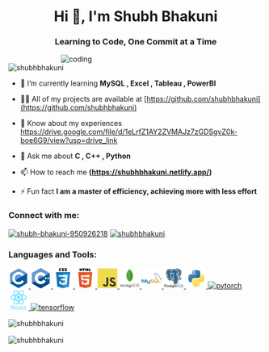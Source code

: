 <h1 align="center">Hi 👋, I'm Shubh Bhakuni</h1>
<h3 align="center">Learning to Code, One Commit at a Time</h3>
<img align="right" alt="coding" width="400" src="https://raw.githubusercontent.com/TheDudeThatCode/TheDudeThatCode/master/Assets/Developer.gif" >
<p align="left"> <img src="https://komarev.com/ghpvc/?username=shubhbhakuni&label=Profile%20views&color=0e75b6&style=flat" alt="shubhbhakuni" /> </p>

- 🌱 I’m currently learning **MySQL , Excel , Tableau , PowerBI**

- 👨‍💻 All of my projects are available at [https://github.com/shubhbhakuni](https://github.com/shubhbhakuni)

- 📄 Know about my experiences https://drive.google.com/file/d/1eLrfZ1AY2ZVMAJz7zGDSgvZ0k-boe6G9/view?usp=drive_link

- 💬 Ask me about **C , C++ , Python**

- 📫 How to reach me **(https://shubhbhakuni.netlify.app/)**

- ⚡ Fun fact **I am a master of efficiency, achieving more with less effort**

<h3 align="left">Connect with me:</h3>
<p align="left">
<a href="https://linkedin.com/in/shubh-bhakuni-950926218" target="blank"><img align="center" src="https://raw.githubusercontent.com/rahuldkjain/github-profile-readme-generator/master/src/images/icons/Social/linked-in-alt.svg" alt="shubh-bhakuni-950926218" height="30" width="40" /></a>
<a href="https://kaggle.com/shubhbhakuni" target="blank"><img align="center" src="https://raw.githubusercontent.com/rahuldkjain/github-profile-readme-generator/master/src/images/icons/Social/kaggle.svg" alt="shubhbhakuni" height="30" width="40" /></a>
</p>

<h3 align="left">Languages and Tools:</h3>
<p align="left"> <a href="https://www.cprogramming.com/" target="_blank" rel="noreferrer"> <img src="https://raw.githubusercontent.com/devicons/devicon/master/icons/c/c-original.svg" alt="c" width="40" height="40"/> </a> <a href="https://www.w3schools.com/cpp/" target="_blank" rel="noreferrer"> <img src="https://raw.githubusercontent.com/devicons/devicon/master/icons/cplusplus/cplusplus-original.svg" alt="cplusplus" width="40" height="40"/> </a> <a href="https://www.w3schools.com/css/" target="_blank" rel="noreferrer"> <img src="https://raw.githubusercontent.com/devicons/devicon/master/icons/css3/css3-original-wordmark.svg" alt="css3" width="40" height="40"/> </a> <a href="https://www.w3.org/html/" target="_blank" rel="noreferrer"> <img src="https://raw.githubusercontent.com/devicons/devicon/master/icons/html5/html5-original-wordmark.svg" alt="html5" width="40" height="40"/> </a> <a href="https://developer.mozilla.org/en-US/docs/Web/JavaScript" target="_blank" rel="noreferrer"> <img src="https://raw.githubusercontent.com/devicons/devicon/master/icons/javascript/javascript-original.svg" alt="javascript" width="40" height="40"/> </a> <a href="https://www.mongodb.com/" target="_blank" rel="noreferrer"> <img src="https://raw.githubusercontent.com/devicons/devicon/master/icons/mongodb/mongodb-original-wordmark.svg" alt="mongodb" width="40" height="40"/> </a> <a href="https://www.mysql.com/" target="_blank" rel="noreferrer"> <img src="https://raw.githubusercontent.com/devicons/devicon/master/icons/mysql/mysql-original-wordmark.svg" alt="mysql" width="40" height="40"/> </a> <a href="https://www.postgresql.org" target="_blank" rel="noreferrer"> <img src="https://raw.githubusercontent.com/devicons/devicon/master/icons/postgresql/postgresql-original-wordmark.svg" alt="postgresql" width="40" height="40"/> </a> <a href="https://www.python.org" target="_blank" rel="noreferrer"> <img src="https://raw.githubusercontent.com/devicons/devicon/master/icons/python/python-original.svg" alt="python" width="40" height="40"/> </a> <a href="https://pytorch.org/" target="_blank" rel="noreferrer"> <img src="https://www.vectorlogo.zone/logos/pytorch/pytorch-icon.svg" alt="pytorch" width="40" height="40"/> </a> <a href="https://reactjs.org/" target="_blank" rel="noreferrer"> <img src="https://raw.githubusercontent.com/devicons/devicon/master/icons/react/react-original-wordmark.svg" alt="react" width="40" height="40"/> </a> <a href="https://www.tensorflow.org" target="_blank" rel="noreferrer"> <img src="https://www.vectorlogo.zone/logos/tensorflow/tensorflow-icon.svg" alt="tensorflow" width="40" height="40"/> </a> </p>

<p><img align="center" src="https://github-readme-stats.vercel.app/api/top-langs?username=shubhbhakuni&show_icons=true&locale=en&layout=compact" alt="shubhbhakuni" /></p>

<p><img align="center" src="https://github-readme-streak-stats.herokuapp.com/?user=shubhbhakuni&" alt="shubhbhakuni" /></p>
